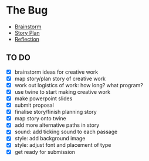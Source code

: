 # The Bug


- [Brainstorm](brainstorm.md)
- [Story Plan](story-plan.md)
- [Reflection](reflection.md)
 

## TO DO
- [x] brainstorm ideas for creative work
- [x] map story/plan story of creative work
- [x] work out logistics of work: how long? what program?
- [x] use twine to start making creative work
- [x] make powerpoint slides
- [x] submit proposal
- [x] finalise story/finish planning story
- [x] map story onto twine
- [x] add more alternative paths in story
- [x] sound: add ticking sound to each passage
- [x] style: add background image
- [x] style: adjust font and placement of type
- [x] get ready for submission
